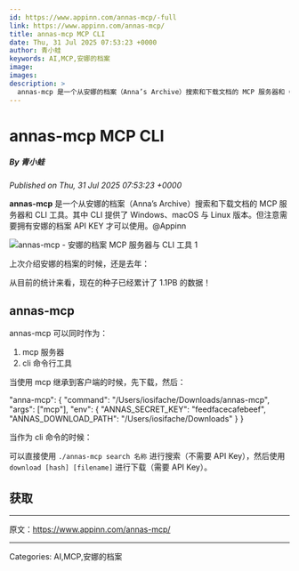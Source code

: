 ```yaml
---
id: https://www.appinn.com/annas-mcp/-full
link: https://www.appinn.com/annas-mcp/
title: annas-mcp MCP CLI
date: Thu, 31 Jul 2025 07:53:23 +0000
author: 青小蛙
keywords: AI,MCP,安娜的档案
image: 
images: 
description: >
  annas-mcp 是一个从安娜的档案（Anna’s Archive）搜索和下载文档的 MCP 服务器和 CLI 工具。其中 CLI 提供了 Windows、macOS 与 Linux 版本。但注意需要拥有安娜的档案 API KEY 才可以使用。@Appinn上次介绍安娜的档案的时候，还是去年：从目前的统计来看，现在的种子已经累计了 1.1PB 的数据！annas-mcpannas-mcp 可以同时作为：mcp 服务器cli 命令行工具当使用 mcp 继承到客户端的时候，先下载，然后："anna-mcp": { "command": "/Users/iosifache/Downloads/annas-mcp", "args": ["mcp"], "env": { "ANNAS_SECRET_KEY": "feedfacecafebeef", 
---
```

# annas-mcp MCP CLI
##### By 青小蛙
_Published on Thu, 31 Jul 2025 07:53:23 +0000_

**annas-mcp** 是一个从安娜的档案（Anna’s Archive）搜索和下载文档的 MCP 服务器和 CLI 工具。其中 CLI 提供了 Windows、macOS 与 Linux 版本。但注意需要拥有安娜的档案 API KEY 才可以使用。@Appinn

![annas-mcp - 安娜的档案 MCP 服务器与 CLI 工具 1](https://do-cdn.appinn.com/static3/images/2025/07/Copy-of-appinn-homework-2025-07-31T152520.670.jpg "annas-mcp - 安娜的档案 MCP 服务器与 CLI 工具 1")

上次介绍安娜的档案的时候，还是去年：

从目前的统计来看，现在的种子已经累计了 1.1PB 的数据！

annas-mcp
---------

annas-mcp 可以同时作为：

1.  mcp 服务器
2.  cli 命令行工具

当使用 mcp 继承到客户端的时候，先下载，然后：

"anna-mcp": {
    "command": "/Users/iosifache/Downloads/annas-mcp",
    "args": \["mcp"\],
    "env": {
        "ANNAS\_SECRET\_KEY": "feedfacecafebeef",
        "ANNAS\_DOWNLOAD\_PATH": "/Users/iosifache/Downloads"
    }
}

当作为 cli 命令的时候：

可以直接使用 `./annas-mcp search 名称` 进行搜索（不需要 API Key），然后使用 `download [hash] [filename]` 进行下载（需要 API Key）。

获取
--

* * *

原文：https://www.appinn.com/annas-mcp/

---
Categories: AI,MCP,安娜的档案